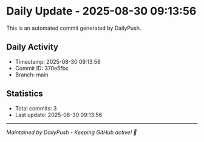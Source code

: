 # Daily Update - 2025-08-30 09:13:56

This is an automated commit generated by DailyPush.

## Daily Activity
- Timestamp: 2025-08-30 09:13:56
- Commit ID: 370e5fbc
- Branch: main

## Statistics
- Total commits: 3
- Last update: 2025-08-30 09:13:56

---
*Maintained by DailyPush - Keeping GitHub active! 🚀*
